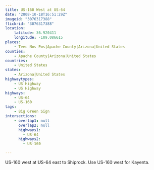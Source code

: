 ```yaml
---
title: US-160 West at US-64
date: "2008-10-18T16:51:29Z"
imageid: "3076317388"
flickrid: "3076317388"
location:
    latitude: 36.920411
    longitude: -109.086615
places:
    - Teec Nos Pos|Apache County|Arizona|United States
counties:
    - Apache County|Arizona|United States
countries:
    - United States
states:
    - Arizona|United States
highwaytypes:
    - US Highway
    - US Highway
highways:
    - US-64
    - US-160
tags:
    - Big Green Sign
intersections:
    - overlap1: null
      overlap2: null
      highways1:
        - US-64
      highways2:
        - US-160

---
```

US-160 west at US-64 east to Shiprock. Use US-160 west for Kayenta.
